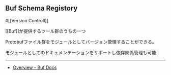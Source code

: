 ## Buf Schema Registory

#[[Version Controll]]

[[Buf]]が提供するツール群のうちの一つ

Protobufファイル群をモジュールとしてバージョン管理することができる。

モジュールとしてのドキュメンテーションをサポートし依存関係管理も可能

---

- [Overview - Buf Docs](https://buf.build/docs/bsr/introduction/)